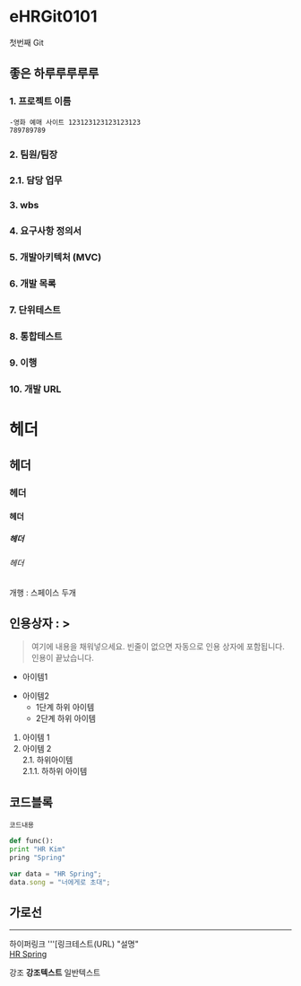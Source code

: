 # eHRGit0101
첫번째 Git

## 좋은 하루루루루루


### 1. 프로젝트 이름
    -영화 예매 사이트 123123123123123123  
    789789789
### 2. 팀원/팀장 
###    2.1. 담당 업무
### 3. wbs
### 4. 요구사항 정의서
### 5. 개발아키텍처 (MVC)
### 6. 개발 목록
### 7. 단위테스트
### 8. 통합테스트
### 9. 이행
### 10. 개발 URL

# 헤더
## 헤더
### 헤더
#### 헤더
##### 헤더
###### 헤더

개행 : 스페이스 두개
## 인용상자 : >
> 여기에 내용을 채워넣으세요.
빈줄이 없으면 자동으로 인용 상자에 포함됩니다.
인용이 끝났습니다.


- 아이템1
+ 아이템2
  - 1단계 하위 아이템
  + 2단계 하위 아이템
  
1. 아이템 1
2. 아이템 2  
  2.1. 하위아이템  
      2.1.1. 하하위 아이템

## 코드블록
``` 프로그래밍 언어 이름
코드내용
```

```python
def func():
print "HR Kim"
pring "Spring"
```

```javascript
var data = "HR Spring";
data.song = "너에게로 초대";
```

가로선
---
***



하이퍼링크
'''[링크테스트(URL) "설명"   
[HR Spring](https://cafe.naver.com/sist1985 "sist")

강조
__강조텍스트__
일반텍스트

